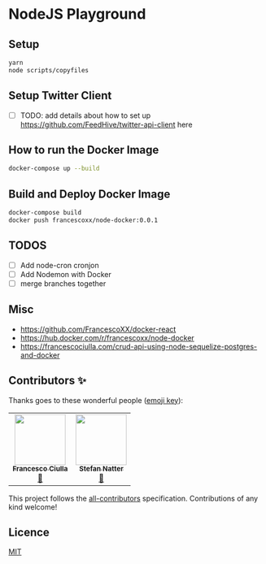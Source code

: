 # NodeJS Playground

## Setup

```bash
yarn
node scripts/copyfiles
```

## Setup Twitter Client

- [ ] TODO: add details about how to set up
      <https://github.com/FeedHive/twitter-api-client> here

## How to run the Docker Image

```bash
docker-compose up --build
```

## Build and Deploy Docker Image

```bash
docker-compose build
docker push francescoxx/node-docker:0.0.1
```

## TODOS

- [ ] Add node-cron cronjon
- [ ] Add Nodemon with Docker
- [ ] merge branches together

## Misc

- <https://github.com/FrancescoXX/docker-react>
- <https://hub.docker.com/r/francescoxx/node-docker>
- <https://francescociulla.com/crud-api-using-node-sequelize-postgres-and-docker>

## Contributors ✨

Thanks goes to these wonderful people
([emoji key](https://allcontributors.org/docs/en/emoji-key)):

<!-- ALL-CONTRIBUTORS-LIST:START - Do not remove or modify this section -->
<!-- prettier-ignore-start -->
<!-- markdownlint-disable -->
<table>
  <tr>
    <td align="center"><a href="https://github.com/FrancescoXX"><img src="https://avatars0.githubusercontent.com/u/18360871?v=4?s=100" width="100px;" alt=""/><br /><sub><b>Francesco Ciulla</b></sub></a><br /><a href="#ideas-FrancescoXX" title="Ideas, Planning, & Feedback">🤔</a></td>
    <td align="center"><a href="https://natterstefan.me/"><img src="https://avatars2.githubusercontent.com/u/1043668?v=4?s=100" width="100px;" alt=""/><br /><sub><b>Stefan Natter</b></sub></a><br /><a href="#ideas-natterstefan" title="Ideas, Planning, & Feedback">🤔</a></td>
  </tr>
</table>

<!-- markdownlint-restore -->
<!-- prettier-ignore-end -->

<!-- ALL-CONTRIBUTORS-LIST:END -->

This project follows the
[all-contributors](https://github.com/all-contributors/all-contributors)
specification. Contributions of any kind welcome!

## Licence

[MIT](LICENSE)
